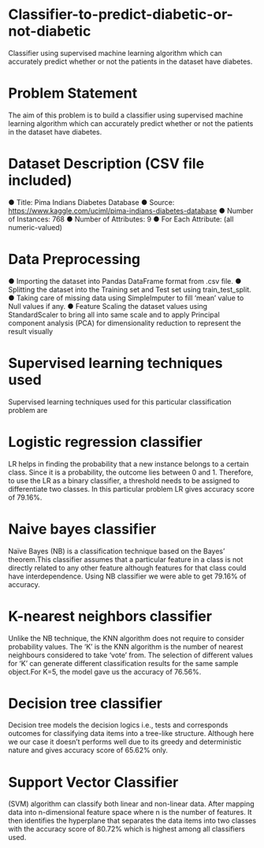 # Classifier-to-predict-diabetic-or-not-diabetic
Classifier using supervised machine learning algorithm which can accurately predict whether or not the patients in the dataset have diabetes. 

# Problem Statement 
The aim of this problem is to build a classifier using supervised machine learning algorithm
which can accurately predict whether or not the patients in the dataset have diabetes.

# Dataset Description  (CSV file included)
● Title: Pima Indians Diabetes Database
● Source: https://www.kaggle.com/uciml/pima-indians-diabetes-database
● Number of Instances: 768
● Number of Attributes: 9
● For Each Attribute: (all numeric-valued) 

# Data Preprocessing
● Importing the dataset into Pandas DataFrame format from .csv file.
● Splitting the dataset into the Training set and Test set using
  train_test_split.
● Taking care of missing data using SimpleImputer to fill ‘mean’
  value to Null values if any.
● Feature Scaling the dataset values using StandardScaler to bring
  all into same scale and to apply Principal component analysis
  (PCA) for dimensionality reduction to represent the result visually
  
 # Supervised learning techniques used
 Supervised learning techniques used for this particular classification problem are
 
# Logistic regression classifier
LR helps in finding the probability that a new instance belongs to a certain class. Since it is a
probability, the outcome lies between 0 and 1. Therefore, to use the LR as a binary classifier, a
threshold needs to be assigned to differentiate two classes. In this particular problem LR gives
accuracy score of 79.16%.

# Naive bayes classifier
Naïve Bayes (NB) is a classification technique based on the Bayes’ theorem.This classifier
assumes that a particular feature in a class is not directly related to any other feature although
features for that class could have interdependence. Using NB classifier we were able to get
79.16% of accuracy.

# K-nearest neighbors classifier
Unlike the NB technique, the KNN algorithm does not require to consider probability values.
The ‘K’ is the KNN algorithm is the number of nearest neighbours considered to take ‘vote’
from. The selection of different values for ‘K’ can generate different classification results for
the same sample object.For K=5, the model gave us the accuracy of 76.56%.

# Decision tree classifier
Decision tree models the decision logics i.e., tests and corresponds outcomes for classifying
data items into a tree-like structure. Although here we our case it doesn’t performs well due
to its greedy and deterministic nature and gives accuracy score of 65.62% only.

# Support Vector Classifier
(SVM) algorithm can classify both linear and non-linear data. After mapping data into
n-dimensional feature space where n is the number of features. It then identifies the
hyperplane that separates the data items into two classes with the accuracy score of
80.72% which is highest among all classifiers used.


